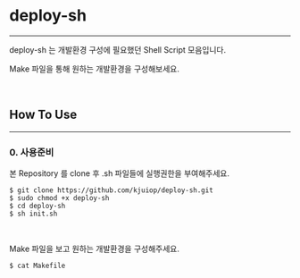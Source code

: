 # deploy-sh

---

deploy-sh 는 개발환경 구성에 필요했던 Shell Script 모음입니다. 

Make 파일을 통해 원하는 개발환경을 구성해보세요.

<br />

## How To Use

---

### 0. 사용준비

본 Repository 를 clone 후 .sh 파일들에 실행권한을 부여해주세요.

    $ git clone https://github.com/kjuiop/deploy-sh.git
    $ sudo chmod +x deploy-sh
    $ cd deploy-sh
    $ sh init.sh

<br />

Make 파일을 보고 원하는 개발환경을 구성해주세요.

    $ cat Makefile


